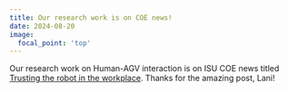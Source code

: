 ```yaml
---
title: Our research work is on COE news!
date: 2024-08-20
image:
  focal_point: 'top'
---
```


Our research work on Human-AGV interaction is on ISU COE news titled [Trusting the robot in the workplace](https://news.engineering.iastate.edu/2024/08/20/trusting-the-robot-in-the-workplace/). Thanks for the amazing post, Lani!
<!--more-->


